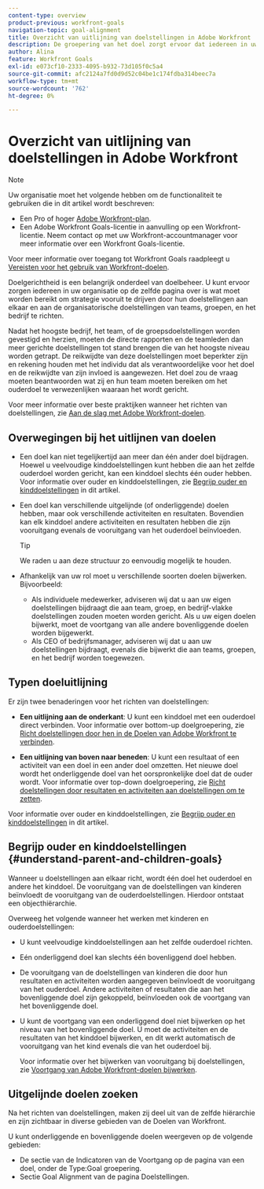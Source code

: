 ```yaml
---
content-type: overview
product-previous: workfront-goals
navigation-topic: goal-alignment
title: Overzicht van uitlijning van doelstellingen in Adobe Workfront
description: De groepering van het doel zorgt ervoor dat iedereen in uw organisatie op de zelfde pagina over is wat moet worden bereikt door hun doelstellingen aan elkaar en aan de organisatorische doelstellingen van teams, groepen, en het bedrijf te richten.
author: Alina
feature: Workfront Goals
exl-id: e073cf10-2333-4095-b932-73d105f0c5a4
source-git-commit: afc2124a7fd0d9d52c04be1c174fdba314beec7a
workflow-type: tm+mt
source-wordcount: '762'
ht-degree: 0%

---
```


# Overzicht van uitlijning van doelstellingen in Adobe Workfront

>[!NOTE]
>
>Uw organisatie moet het volgende hebben om de functionaliteit te gebruiken die in dit artikel wordt beschreven:
>* Een Pro of hoger [Adobe Workfront-plan](https://www.workfront.com/plans).
>* Een Adobe Workfront Goals-licentie in aanvulling op een Workfront-licentie. Neem contact op met uw Workfront-accountmanager voor meer informatie over een Workfront Goals-licentie.
>
>Voor meer informatie over toegang tot Workfront Goals raadpleegt u [Vereisten voor het gebruik van Workfront-doelen](../../workfront-goals/goal-management/access-needed-for-wf-goals.md).

<!--drafted for P&P new model: the note at the top will need to be replaced with this:    
    
Your organization must have the following to use the functionality described in this article:    
    
* For the legacy plan and license structure:     
    
  * A Pro or higher [Adobe Workfront plan](https://www.workfront.com/plans).     
  * An Adobe Workfront Goals license in addition to a Workfront license.    
    
* For the current plan and license structure:    
    
  * An Ultimate plan     
        
    Or    
        
    An additional license for Adobe Workfront Goals for the Prime or Select Adobe Workfront plans. <is there a link we can add here for the plans and what they contain?!>    
    
Contact your Workfront account manager to learn about a Workfront Goals license.    
    
For additional information about access to Workfront Goals, see [Requirements to use Workfront Goals](../workfront-goals/goal-management/access-needed-for-wf-goals.md).    
-->

Doelgerichtheid is een belangrijk onderdeel van doelbeheer. U kunt ervoor zorgen iedereen in uw organisatie op de zelfde pagina over is wat moet worden bereikt om strategie vooruit te drijven door hun doelstellingen aan elkaar en aan de organisatorische doelstellingen van teams, groepen, en het bedrijf te richten.

Nadat het hoogste bedrijf, het team, of de groepsdoelstellingen worden gevestigd en herzien, moeten de directe rapporten en de teamleden dan meer gerichte doelstellingen tot stand brengen die van het hoogste niveau worden getrapt. De reikwijdte van deze doelstellingen moet beperkter zijn en rekening houden met het individu dat als verantwoordelijke voor het doel en de reikwijdte van zijn invloed is aangewezen. Het doel zou de vraag moeten beantwoorden wat zij en hun team moeten bereiken om het ouderdoel te verwezenlijken waaraan het wordt gericht.

Voor meer informatie over beste praktijken wanneer het richten van doelstellingen, zie [Aan de slag met Adobe Workfront-doelen](../../workfront-goals/goal-management/getting-started-with-wf-goals.md).

## Overwegingen bij het uitlijnen van doelen

* Een doel kan niet tegelijkertijd aan meer dan één ander doel bijdragen. Hoewel u veelvoudige kinddoelstellingen kunt hebben die aan het zelfde ouderdoel worden gericht, kan een kinddoel slechts één ouder hebben. Voor informatie over ouder en kinddoelstellingen, zie [Begrijp ouder en kinddoelstellingen](#understand-parent-and-children-goals) in dit artikel.
* Een doel kan verschillende uitgelijnde (of onderliggende) doelen hebben, maar ook verschillende activiteiten en resultaten. Bovendien kan elk kinddoel andere activiteiten en resultaten hebben die zijn vooruitgang evenals de vooruitgang van het ouderdoel beïnvloeden.

   >[!TIP]
   >
   >We raden u aan deze structuur zo eenvoudig mogelijk te houden.

* Afhankelijk van uw rol moet u verschillende soorten doelen bijwerken. Bijvoorbeeld:

   * Als individuele medewerker, adviseren wij dat u aan uw eigen doelstellingen bijdraagt die aan team, groep, en bedrijf-vlakke doelstellingen zouden moeten worden gericht. Als u uw eigen doelen bijwerkt, moet de voortgang van alle andere bovenliggende doelen worden bijgewerkt.
   * Als CEO of bedrijfsmanager, adviseren wij dat u aan uw doelstellingen bijdraagt, evenals die bijwerkt die aan teams, groepen, en het bedrijf worden toegewezen.

## Typen doeluitlijning

Er zijn twee benaderingen voor het richten van doelstellingen:

* **Een uitlijning aan de onderkant**: U kunt een kinddoel met een ouderdoel direct verbinden. Voor informatie over bottom-up doelgroepering, zie [Richt doelstellingen door hen in de Doelen van Adobe Workfront te verbinden](../../workfront-goals/goal-alignment/align-goals-by-connecting-them.md).

* **Een uitlijning van boven naar beneden**: U kunt een resultaat of een activiteit van een doel in een ander doel omzetten. Het nieuwe doel wordt het onderliggende doel van het oorspronkelijke doel dat de ouder wordt. Voor informatie over top-down doelgroepering, zie [Richt doelstellingen door resultaten en activiteiten aan doelstellingen om te zetten](../../workfront-goals/goal-alignment/align-goals-by-converting-results-activities.md).

Voor informatie over ouder en kinddoelstellingen, zie [Begrijp ouder en kinddoelstellingen](#understand-parent-and-children-goals) in dit artikel.

## Begrijp ouder en kinddoelstellingen {#understand-parent-and-children-goals}

Wanneer u doelstellingen aan elkaar richt, wordt één doel het ouderdoel en andere het kinddoel. De vooruitgang van de doelstellingen van kinderen beïnvloedt de vooruitgang van de ouderdoelstellingen. Hierdoor ontstaat een objecthiërarchie.

Overweeg het volgende wanneer het werken met kinderen en ouderdoelstellingen:

* U kunt veelvoudige kinddoelstellingen aan het zelfde ouderdoel richten.
* Eén onderliggend doel kan slechts één bovenliggend doel hebben.
* De vooruitgang van de doelstellingen van kinderen die door hun resultaten en activiteiten worden aangegeven beïnvloedt de vooruitgang van het ouderdoel. Andere activiteiten of resultaten die aan het bovenliggende doel zijn gekoppeld, beïnvloeden ook de voortgang van het bovenliggende doel.
* U kunt de voortgang van een onderliggend doel niet bijwerken op het niveau van het bovenliggende doel. U moet de activiteiten en de resultaten van het kinddoel bijwerken, en dit werkt automatisch de vooruitgang van het kind evenals die van het ouderdoel bij.

   Voor informatie over het bijwerken van vooruitgang bij doelstellingen, zie [Voortgang van Adobe Workfront-doelen bijwerken](../../workfront-goals/goal-review-and-workfront-goals-sections/check-in-goals.md).

## Uitgelijnde doelen zoeken

Na het richten van doelstellingen, maken zij deel uit van de zelfde hiërarchie en zijn zichtbaar in diverse gebieden van de Doelen van Workfront.

<!--
* In the Production enviroment, you can view children and parent goals in the following areas:

    * The Goal Details panel
    * Goal List
    * Goal Alignment section
    * Check-in section
    * Pulse section
    * You can view all the parent goals of a goal in the Goal Hierarchy field of a Project or Goal report.
-->
U kunt onderliggende en bovenliggende doelen weergeven op de volgende gebieden:

* De sectie van de Indicatoren van de Voortgang op de pagina van een doel, onder de Type:Goal groepering.
* Sectie Goal Alignment van de pagina Doelstellingen.




